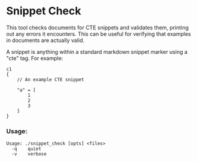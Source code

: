 Snippet Check
=============

This tool checks documents for CTE snippets and validates them, printing out any errors it encounters. This can be useful for verifying that examples in documents are actually valid.

A snippet is anything within a standard markdown snippet marker using a "cte" tag. For example:

```cte
c1
{
    // An example CTE snippet

    "a" = [
        1
        2
        3
    ]
}
```


### Usage:

```
Usage: ./snippet_check [opts] <files>
  -q	quiet
  -v	verbose
```
